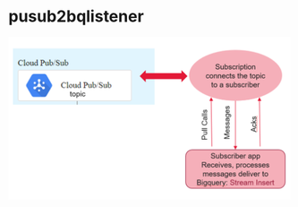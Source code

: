 # pusub2bqlistener

![alt text](https://github.com/maryamhanifpour/pusub2bqlistener/blob/master/Listener.PNG)

